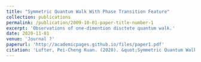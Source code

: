 ```yaml
---
title: "Symmetric Quantum Walk With Phase Transition Feature"
collection: publications
permalink: /publication/2009-10-01-paper-title-number-1
excerpt: 'Observations of one-dimention disctete quantum walk.'
date: 2020-11-01
venue: 'Journal ?'
paperurl: 'http://academicpages.github.io/files/paper1.pdf'
citation: 'Lufter, Pei-Cheng Kuan. (2020). &quot;Symmetric Quantum Walk With Phase Transition Feature&quot; <i>Physcis Review Meow (In preperation.)</i>.'
---
```


<!-- This paper is about the number 1. The number 2 is left for future work. -->

<!-- [Download paper here](http://academicpages.github.io/files/paper1.pdf) -->
<!-- Recommended citation: Your Name, You. (2009). "Paper Title Number 1." <i>Journal 1</i>. 1(1). -->


